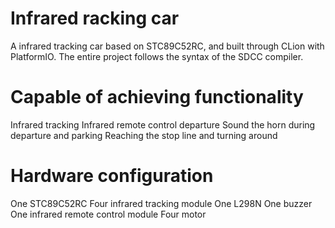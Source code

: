 # Infrared racking car
A infrared tracking car based on STC89C52RC, and built through CLion with PlatformIO.
The entire project follows the syntax of the SDCC compiler.

# Capable of achieving functionality
Infrared tracking
Infrared remote control departure
Sound the horn during departure and parking
Reaching the stop line and turning around

# Hardware configuration
One STC89C52RC
Four infrared tracking module
One L298N
One buzzer
One infrared remote control module
Four motor
